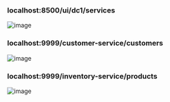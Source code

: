 ### localhost:8500/ui/dc1/services

![image](https://github.com/hayatelallaouy01/Micro-Services-Architecture-Ecom-emsi/assets/123452386/f2ba682d-ff91-462d-96b0-2c6ab736625f)

### localhost:9999/customer-service/customers

![image](https://github.com/hayatelallaouy01/Micro-Services-Architecture-Ecom-emsi/assets/123452386/3e3b4bd7-cd2f-44f1-86af-251f84f56f1e)

### localhost:9999/inventory-service/products

![image](https://github.com/hayatelallaouy01/Micro-Services-Architecture-Ecom-emsi/assets/123452386/7021c218-7a91-4ff6-922c-7326248792b3)
